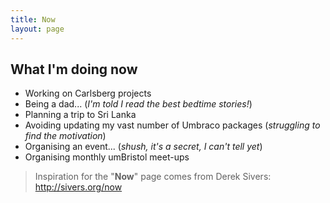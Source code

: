 ```yaml
---
title: Now
layout: page
---
```


## What I'm doing now

* Working on Carlsberg projects
* Being a dad... (_I'm told I read the best bedtime stories!_)
* Planning a trip to Sri Lanka
* Avoiding updating my vast number of Umbraco packages (_struggling to find the motivation_)
* Organising an event... (_shush, it's a secret, I can't tell yet_)
* Organising monthly umBristol meet-ups

> Inspiration for the "**Now**" page comes from Derek Sivers: <http://sivers.org/now>